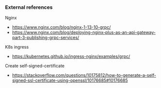 
### External references

Nginx
* https://www.nginx.com/blog/nginx-1-13-10-grpc/
* https://www.nginx.com/blog/deploying-nginx-plus-as-an-api-gateway-part-3-publishing-grpc-services/

K8s ingress
* https://kubernetes.github.io/ingress-nginx/examples/grpc/

Create self-signed-certificate
* https://stackoverflow.com/questions/10175812/how-to-generate-a-self-signed-ssl-certificate-using-openssl/10176685#10176685

